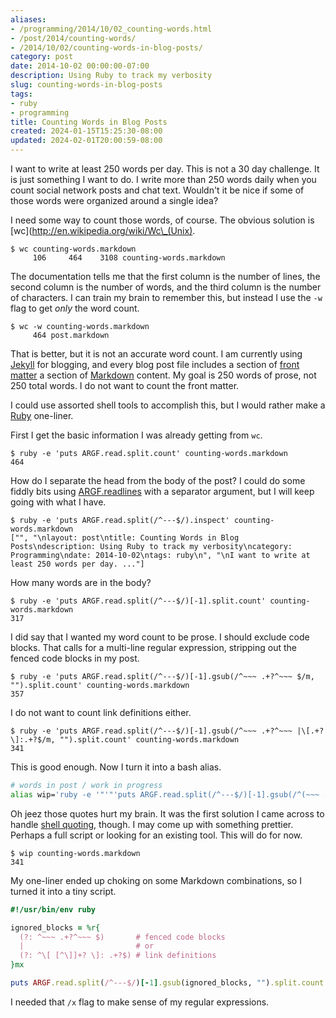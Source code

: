```yaml
---
aliases:
- /programming/2014/10/02_counting-words.html
- /post/2014/counting-words/
- /2014/10/02/counting-words-in-blog-posts/
category: post
date: 2014-10-02 00:00:00-07:00
description: Using Ruby to track my verbosity
slug: counting-words-in-blog-posts
tags:
- ruby
- programming
title: Counting Words in Blog Posts
created: 2024-01-15T15:25:30-08:00
updated: 2024-02-01T20:00:59-08:00
---
```


I want to write at least 250 words per day. This is not a 30 day challenge. It is just something I want to do. I write more than 250 words daily when you count social network posts and chat text. Wouldn't it be nice if some of those words were organized around a single idea?

<!--more-->

I need some way to count those words, of course. The obvious solution is \[wc\](http://en.wikipedia.org/wiki/Wc\_(Unix).

````
$ wc counting-words.markdown
     106     464    3108 counting-words.markdown
````

The documentation tells me that the first column is the number of lines, the second column is the number of words, and the third column is the number of characters. I can train my brain to remember this, but instead I use the `-w` flag to get *only* the word count.

````
$ wc -w counting-words.markdown
     464 post.markdown
````

That is better, but it is not an accurate word count. I am currently using [Jekyll](../../../card/Jekyll.md) for blogging, and every blog post file includes a section of [front matter](http://jekyllrb.com/docs/frontmatter/) a section of [Markdown](../../../card/Markdown.md) content. My goal is 250 words of prose, not 250 total words. I do not want to count the front matter.

I could use assorted shell tools to accomplish this, but I would rather make a [Ruby](../../../card/Ruby.md) one-liner.

First I get the basic information I was already getting from `wc`.

````
$ ruby -e 'puts ARGF.read.split.count' counting-words.markdown
464
````

How do I separate the head from the body of the post? I could do some fiddly bits using [ARGF.readlines](http://ruby-doc.org/core-2.1.3/ARGF.html#method-i-readlines) with a separator argument, but I will keep going with what I have.

````
$ ruby -e 'puts ARGF.read.split(/^---$/).inspect' counting-words.markdown
["", "\nlayout: post\ntitle: Counting Words in Blog Posts\ndescription: Using Ruby to track my verbosity\ncategory: Programming\ndate: 2014-10-02\ntags: ruby\n", "\nI want to write at least 250 words per day. ..."]
````

How many words are in the body?

````
$ ruby -e 'puts ARGF.read.split(/^---$/)[-1].split.count' counting-words.markdown
317
````

I did say that I wanted my word count to be prose. I should exclude code blocks. That calls for a multi-line regular expression, stripping out the fenced code blocks in my post.

````
$ ruby -e 'puts ARGF.read.split(/^---$/)[-1].gsub(/^~~~ .+?^~~~ $/m, "").split.count' counting-words.markdown
357
````

I do not want to count link definitions either.

````
$ ruby -e 'puts ARGF.read.split(/^---$/)[-1].gsub(/^~~~ .+?^~~~ |\[.+?\]:.+?$/m, "").split.count' counting-words.markdown
341
````

This is good enough. Now I turn it into a bash alias.

````bash
# words in post / work in progress
alias wip='ruby -e '"'"'puts ARGF.read.split(/^---$/)[-1].gsub(/^(~~~ .+?^~~~ |\[.+?\]:.+?)$/m, "").split.count'"'"
````

Oh jeez those quotes hurt my brain. It was the first solution I came across to handle [shell quoting](http://stackoverflow.com/a/1250279/285810), though. I may come up with something prettier. Perhaps a full script or looking for an existing tool. This will do for now.

````
$ wip counting-words.markdown
341
````

My one-liner ended up choking on some Markdown combinations, so I
turned it into a tiny script.

````ruby
#!/usr/bin/env ruby

ignored_blocks = %r{
  (?: ^~~~ .+?^~~~ $)       # fenced code blocks
  |                         # or
  (?: ^\[ [^\]]+? \]: .+?$) # link definitions
}mx

puts ARGF.read.split(/^---$/)[-1].gsub(ignored_blocks, "").split.count
````

I needed that `/x` flag to make sense of my regular expressions.

